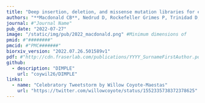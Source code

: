 ```yaml
---
title: "Deep insertion, deletion, and missense mutation libraries for exploring protein variation in evolution, disease, and biology"
authors: "**Macdonald CB**, Nedrud D, Rockefeller Grimes P, Trinidad D, **Fraser JS**, Coyote-Maestas W"
journal: #"Journal Name"
pub_date: "2022-07-27"
image: "/static/img/pub/2022_macdonald.png" #Minimum dimensions of
pmid: #"########"
pmcid: #"PMC#######"
biorxiv_version: "2022.07.26.501589v1"
pdf: #"http://cdn.fraserlab.com/publications/YYYY_SurnameFirstAuthor.pdf"
github:
  - description: "DIMPLE"
    url: "coywil26/DIMPLE"
links:
  - name: "Celebratory Tweetstorm by Willow Coyote-Maestas"
    url: "https://twitter.com/willowcoyote/status/1552335738372378625"
---
```

